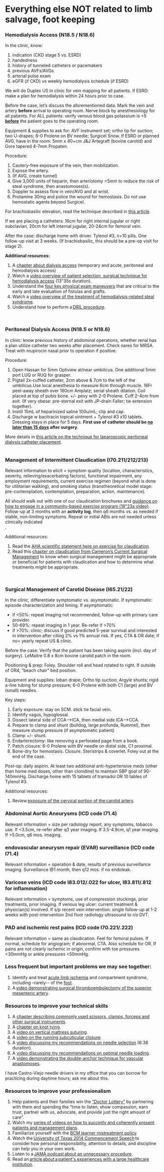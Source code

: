 <head>
<!-- Global site tag (gtag.js) - Google Analytics -->
<script async src="https://www.googletagmanager.com/gtag/js?id=G-YPLVGC5FDP"></script>
<script>
  window.dataLayer = window.dataLayer || [];
  function gtag(){dataLayer.push(arguments);}
  gtag('js', new Date());

  gtag('config', 'G-YPLVGC5FDP');
</script>
</head>

# Everything else NOT related to limb salvage, foot keeping

### Hemodialysis Access (N18.5 / N18.6)

In the clinic, know:<br>
1. indication (CKD stage 5 vs. ESRD)<br>
2. handedness<br>
3. history of tunneled catheters or pacemakers<br>
4. previous AVFs/AVGs<br>
5. arterial pulse exam<br>
6. eGFR (if CKD) vs weekly hemodialysis schedule (if ESRD)<br>

We will do Duplex US in clinic for vein mapping for all patients. If ESRD: make a plan for hemodialysis within 24 hours prior to case.<br>

Before the case, let’s discuss the aforementioned data. Mark the vein and artery <b>before</b> arrival to operating room. Nerve block by anesthesiology for all patients. For ALL patients: verify venous blood gas potassium is <5 <b><u>before</u></b> the patient goes to the operating room.<br>

Equipment & supplies to ask for: AVF instrument set; ortho tip for suction; two U-drapes; 6-0 Prolene on BV needle; Surgicel Snow. If ESRD or planned AVG, have in the room: 5mm x 40+cm J&J Artegraft (bovine carotid) and Gore tapered 4-7mm Propaten.<br>

Procedure:<br>
1. Cautery-free exposure of the vein, then mobilization.<br>
2. Expose the artery.<br>
3. (If AVG, create tunnel)<br>
4. Give 3,000 units of heparin, then arteriotomy <5mm to reduce the risk of steal syndrome, then anastomoses(s).<br>
5. Doppler to assess flow in vein/AVG and at wrist. <br>
6. Protamine 30mg and police the wound for hemostasis. Do not use hemostatic agents beyond Surgicel. <br>

For brachiobasilic elevation, read the technique described in [this article](https://pubmed.ncbi.nlm.nih.gov/28041805/).<br>

If we are placing a catheters: 16cm for right internal jugular or right subclavian, 20cm for left internal jugular, 20-24cm for femoral vein.<br>
  
After the case: discharge home with driver. Tylenol #3, n=10 pills. One  follow-up visit at 3 weeks. (If brachiobasilic, this should be a pre-op visit for stage 2).<br>
  
<b>Additional resources:</b><br>
1. A [chapter about dialysis access](https://bcmedu-my.sharepoint.com/:b:/g/personal/nbarshes_bcm_edu/EUS0P1fIZDlHggAfh-jhwhoBHFRdI9rtNp_5i1PPO4m2kg?e=M0U6xN) (temporary and acute, peritoneal and hemodialysis access)<br>
2. Watch a [video overview of patient selection, surgical technique for hemodialysis access](https://www.youtube.com/watch?v=-iwkOLy9_k8) (13”35s duration).<br>
3. Understand the [four key physical exam maneuvers](https://bcmedu-my.sharepoint.com/:i:/g/personal/nbarshes_bcm_edu/EfWq7C0OOo1EjhnWKB2wiJ4BJw2UGec2YyS9meTyy2ZwXQ?e=yhQJbS) that are critical to the early and late evaluation of fistulas and grafts.<br>
4. Watch a [video overview of the treatment of hemodialysis-related steal syndrome](https://www.youtube.com/watch?v=kApela-4VnI&list=PLZpDzANLjPtV_9CjxORcSFjsOUJp0tq_Q&index=10).<br>
5. Understand how to perform a [DRIL procedure](https://bcmedu-my.sharepoint.com/:b:/g/personal/nbarshes_bcm_edu/EUag8Mc1sxZKpjo1IFWshCYB4ZXTezB49sy4l62PpEqHVQ?e=vqtDfu). <br>
<br>
  
### Peritoneal Dialysis Access (N18.5 or N18.6)  

In clinic: know previous history of abdominal operations, whether renal has a plan utilize catheter two weeks after placement. Check nares for MRSA. Treat with mupirocin nasal prior to operation if positive.<br>

Procedure:<br>
1. Open Hassan for 5mm Optiview at/near umbilicus. One additional 5mm port LUQ or RUQ for grasper. <br>
2. Pigtail 2x-cuffed catheter, 2cm above & 7cm to the left of the umbilicus.Use local anesthesia to measure 6cm through muscle. 16Fr peel-away sheath over 160cm Amplatz; serial sheath dilation. Coil placed at top of pubis bone. +/- pexy with 2-0 Prolene. Cuff 2-4cm from exit. (If very obese: pre-sternal exit  with JP-drain Faller; tie extension together).<br>
3. Instill 15mL of heparinized saline 100u/mL; clip and cap.<br>
4. Discharge w bacitracin topical ointment + Tylenol #3 x10 tablets. Dressing stays in place for 5 days. <b>First use of catheter should be <u>no later than 15 days</u> after surgery</b>.<br> 

More details in [this article on the technique for laparoscopic peritoneal dialysis catheter placement](https://bcmedu-my.sharepoint.com/:b:/g/personal/nbarshes_bcm_edu/ETwhnmV28RFEuqUwQKjax7QB0Lm8g5EHdWmix8NV69q_kw?e=CX0EGf). <br>
<br>
 
### Management of Intermittent Claudication (I70.211/212/213) 

Relevant information to elicit = symptom quality (location, characteristics, severity, relieving/exacerbating factors), functional impairment, any employment requirements, current exercise regimen (beyond what is done for utilitarian walking), and smoking status (transtheoretical model stage: pre-contemplation, contemplation, preparation, action, maintenance).<br>

All should walk out with one of our claudication brochures and [guidance on how to engage in a community-based exercise program (19"23s video)](https://youtu.be/uWyBtbZ_dko). Follow-up at 3 months with an <b>activity log</b>, then q6 months vs. as needed if stable, non-limiting symptoms. Repeat or initial ABIs are not needed unless clinically indicated<br>.

Additional resources:<br>
1. Read the [AHA scientific statement here on exercise for claudication](https://pubmed.ncbi.nlm.nih.gov/30586765/). <br>
2. Read this [chapter on claudication from Cameron’s Current Surgical Management](https://bcmedu-my.sharepoint.com/:b:/g/personal/nbarshes_bcm_edu/EXhfQyt-WXtFvZ_SVxAq5YQBGQqtT0kPmt-8-W0BoHZYTw?e=nv1OfX) to know when surgical management might be appropriate or beneficial for patients with claudication and how to determine what treatments might be appropriate. <br>
<br>

### Surgical Management of Carotid Disease (I65.21/22) 

In the clinic, differentiate symptomatic vs. asymptomatic. If symptomatic: episode characterization and timing. If asymptomatic:<br>
- if <50%: repeat imaging not recommended, follow-up with primary care provider.
- 50-69%: repeat imaging in 1 year. Re-refer if >70%
- if >70%: clinic; discuss if good predicted 5-year survival and interested in intervention after citing 2% vs 1% annual risk. If yes, CTA & OR date; if no= yearly repeat US & clinic. <br>

Before the case: Verify that the patient has been taking aspirin (incl. day of surgery). LeMaitre 0.8 x 8cm bovine carotid patch in the room.<br>

Positioning & prep: Foley. Shoulder roll and head rotated to right. If outside of OR4, “beach chair” bed position.<br>

Equipment and supplies: Ioban drape; Ortho tip suction; Argyle shunts; rigid a-line tubing for stump pressure; 6-0 Prolene with both C1 (large) and BV (small) needles.<br>

Key steps:
1.	Early exposure: stay on SCM. stick tie facial vein.
2.	Identify vagus, hypoglossal.
3.	Dissect lateral side of CCA-->ICA, then medial side ICA-->CCA.
4.	Prepare to clamp and shunt (bulldog, large profunda, Rummel), then measure stump pressure (if asymptomatic patient)
5.	Clamp +/- shunt.
6.	Endarterectomy: like removing a perforated page from a book.
7.	Patch closure: 6-0 Prolene with BV needle on distal side, C1 proximal.
8.	Bone-dry for hemostasis. Closure. Steristrips & coverlet. 
Foley out at the end of the case.

Post-op: daily aspirin. At least two additional anti-hypertensive meds (other than home med doses, other than clonidine) to maintain SBP goal of 90-140mmHg. Discharge home with 15 tablets of tramadol OR 10 tables of Tylenol #3.

Additional resources:<br>
1. Review [exposure of the cervical portion of the carotid artery](https://bcmedu-my.sharepoint.com/:b:/g/personal/nbarshes_bcm_edu/EeWcuVUzTsRMmcNF5rWGTzwBSKJkgsp0NcYdMvPMkW27cw?e=i8eqmT).  <br>
 
### Abdominal Aortic Aneurysms (ICD code I71.4)

Relevant information = size per radiology report, any symptoms, tobacco use. 
If <3.5cm, re-refer after q3 year imaging. If 3.5-4.9cm, q1 year imaging. If >5.0cm, q6 mos. imaging. 

### endovascular aneurysm repair (EVAR) surveillance (ICD code I71.4)

Relevant information = operation & date, results of previous surveillance imaging. Surveillance @1 month, then q12 mos. if no endoleak.

### Varicose veins (ICD code I83.012/.022 for ulcer, I83.811/.812 for inflammation)

Relevant information = symptoms, use of compression stockings, prior treatments, prior imaging. If venous leg ulcer: current treatment & physician(s) involved. If s/p recent vein intervention: single follow-up at 1-2 weeks with post-intervention 2nd floor radiology ultrasound to r/o DVT.


### PAD and ischemic rest pains (ICD code I70.221/.222)

Relevant information = same as claudication. Feel for femoral pulses. If normal, schedule for angiogram; if abnormal, CTA. Also schedule for OR. If pains are not clearly ischemic in origin, confirm with toe pressures <30mmHg or ankle pressures <50mmHg. 

 
### Less frequent but important problems we may see together: 

1. Identify and treat [acute limb ischemia](https://pubmed.ncbi.nlm.nih.gov/22670905/) and compartment syndrome, including –rarely-- of the [foot](https://pubmed.ncbi.nlm.nih.gov/25752690/).  <br>
2. A [video demonstrating surgical thromboembolectomy of the superior mesenteric artery](https://bcmedu-my.sharepoint.com/:u:/g/personal/nbarshes_bcm_edu/Eco0LEpNz1tOme7reCN47XABQaw1Cd3n2gNHqDdKwdixrQ?e=dbQ1y9). <br>


### Resources to improve your technical skills

1. A [chapter describing commonly used scissors, clamps, forceps and other surgical instruments](https://bcmedu-my.sharepoint.com/personal/nbarshes_bcm_edu/_layouts/15/guestaccess.aspx?guestaccesstoken=qc52Q8H2CDamOWfbfw0S3lJbc%2FmHEExV1ixOjWBkwQw%3D&docid=2_1392a87341786452daad51c9da33d3c3a&rev=1&e=5459acb579e9430e9e6d779188c1e6a3).<br>
2. A [chapter on knot tying](https://bcmedu-my.sharepoint.com/:b:/g/personal/nbarshes_bcm_edu/EYMEjkazze9CoF8IbLAGi98BPMgRW8N8eGgn9fGiHzUZjw?e=lHeDD9).<br>
3. A [video on vertical mattress suturing](https://www.youtube.com/watch?annotation_id=annotation_3535940737&feature=iv&src_vid=TFwFMav_cpE&v=ZX8ccaqiuXQ).<br>
4. A [video on the running subcuticular closure](https://www.youtube.com/watch?v=7Q3x_IqD-h0).<br>
5. A [video discussing my recommendations on needle selection](https://youtu.be/TQW2oSVLx9w) (6:38 duration).<br>
6. A [video discussing my recommendations on optimal needle loading](https://youtu.be/BbnqTmiXWrI).<br>
7. A [video demonstrating the double-anchor technique for vascular anastomoses](https://www.youtube.com/watch?v=GZLXFdYkiwg&t=7s).<br>

I have Castro-Viejo needle drivers in my office that you can borrow for practicing during daytime hours; ask me about this.  


### Resources to improve your professionalism

1. Help patients and their families win the [“Doctor Lottery”](https://bcmedu-my.sharepoint.com/:b:/g/personal/nbarshes_bcm_edu/EaLows8mUwNFsGp0Zzsl8-8BctjUSPAhHgY1qPTz7qUKFA?e=Sfb57X) by partnering with them and spending the “time to listen, show compassion, earn trust, partner with us, advocate, and provide just the right amount of care”.<br>
2. Watch my [series of videos on how to succintly and coherently present patients and management plans](https://www.youtube.com/watch?v=l1-cGmKAP8s&list=PL65JmypVmSg7gEVB9zfNl-HEbnIUKVoxC).<br>
3. Familiarize yourself with the [BCM learner mistreatment policy](https://intranet.bcm.edu/index.cfm?fuseaction=Policies.Display_Policy&Policy_Number=23.2.02). <br>
4. Watch the [University of Texas 2014 Commencement Speech](https://www.youtube.com/watch?v=yaQZFhrW0fU) to consider how personal responsibility, attention to details, and discipline can help you in your own work. <br>
5. Listen to a [JAMA podcast about an unnecessary procedure](https://edhub.ama-assn.org/jn-learning/audio-player/17161107). <br>
6. Read an [article about a patient's experiences with a large healthcare institution](https://bcmedu-my.sharepoint.com/personal/nbarshes_bcm_edu/_layouts/15/guestaccess.aspx?guestaccesstoken=VCFL0XC4Z2G8arXzWM0071G1y3OYboPbcBS0RMEf8bw%3D&docid=2_15406ead3127e410eacccb25ab558f8fc&rev=1&e=c53f0dec0fa846afbfa98d35c3f60a63).<br> 

